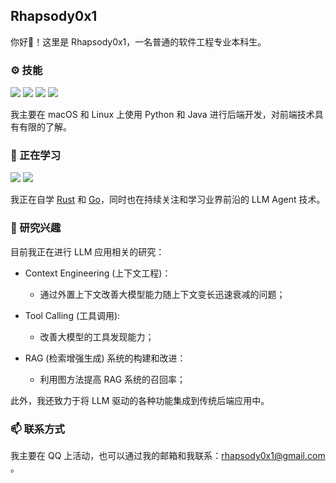 ## Rhapsody0x1

你好👋！这里是 Rhapsody0x1，一名普通的软件工程专业本科生。

### ⚙️ 技能

![](https://img.shields.io/badge/-Python-3e74a2?style=flat-square&logo=Python&logoColor=fff)
![](https://img.shields.io/badge/Java-ED8B00?style=flat-square&logo=openjdk&logoColor=fff)
![](https://img.shields.io/badge/-Linux-000000?style=flat-square&logo=Linux&logoColor=fff)
![](https://img.shields.io/badge/MacOS-f0f0f0?style=flat-square&logo=apple&logoColor=000)

我主要在 macOS 和 Linux 上使用 Python 和 Java 进行后端开发，对前端技术具有有限的了解。

### 🌱 正在学习

![](https://img.shields.io/badge/Rust-ef4a00?style=flat-square&logo=Rust&logoColor=white)
![](https://img.shields.io/badge/GoLang-00ADD8?&style=flat-square&logo=go&logoColor=white)

我正在自学 [Rust](https://www.rust-lang.org/) 和 [Go](https://go.dev/)，同时也在持续关注和学习业界前沿的 LLM Agent 技术。

### 🔭 研究兴趣

目前我正在进行 LLM 应用相关的研究：
  
- Context Engineering (上下文工程)：

  - 通过外置上下文改善大模型能力随上下文变长迅速衰减的问题；

- Tool Calling (工具调用):

  - 改善大模型的工具发现能力；

- RAG (检索增强生成) 系统的构建和改进：

  - 利用图方法提高 RAG 系统的召回率；
 
此外，我还致力于将 LLM 驱动的各种功能集成到传统后端应用中。
 
### 📫 联系方式

我主要在 QQ 上活动，也可以通过我的邮箱和我联系：rhapsody0x1@gmail.com 。
